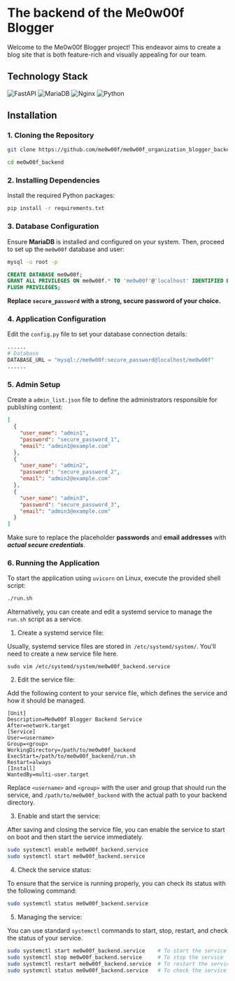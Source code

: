 # The backend of the Me0w00f Blogger

Welcome to the Me0w00f Blogger project! This endeavor aims to create a blog site that is both feature-rich and visually appealing for our team.

## Technology Stack 

![FastAPI](https://img.shields.io/badge/FastAPI-005571?style=for-the-badge&logo=fastapi)
![MariaDB](https://img.shields.io/badge/MariaDB-003545?style=for-the-badge&logo=mariadb&logoColor=white)
![Nginx](https://img.shields.io/badge/nginx-%23009639.svg?style=for-the-badge&logo=nginx&logoColor=white)
![Python](https://img.shields.io/badge/python-3670A0?style=for-the-badge&logo=python&logoColor=ffdd54)

## Installation

### 1. Cloning the Repository
```bash
git clone https://github.com/me0w00f/me0w00f_organization_blogger_backend.git me0w00f_backend
```
```bash
cd me0w00f_backend
```

### 2. Installing Dependencies

Install the required Python packages:
```bash
pip install -r requirements.txt
```
### 3. Database Configuration

Ensure **MariaDB** is installed and configured on your system. Then, proceed to set up the `me0w00f` database and user:

```bash
mysql -u root -p
```
```sql
CREATE DATABASE me0w00f;
GRANT ALL PRIVILEGES ON me0w00f.* TO 'me0w00f'@'localhost' IDENTIFIED BY 'secure_password';
FLUSH PRIVILEGES;
```
**Replace `secure_password` with a strong, secure password of your choice.**

### 4. Application Configuration

Edit the `config.py` file to set your database connection details:
```python
......
# Database
DATABASE_URL = "mysql://me0w00f:secure_password@localhost/me0w00f"
......
```
### 5. Admin Setup

Create a `admin_list.json` file to define the administrators responsible for publishing content:

```json
[
  {
    "user_name": "admin1",
    "password": "secure_password_1",
    "email": "admin1@example.com"
  },
  {
    "user_name": "admin2",
    "password": "secure_password_2",
    "email": "admin2@example.com"
  },
  {
    "user_name": "admin3",
    "password": "secure_password_3",
    "email": "admin3@example.com"
  }
]
```
Make sure to replace the placeholder **passwords** and **email addresses** with ***actual secure credentials***.

### 6. Running the Application
To start the application using `uvicorn` on Linux, execute the provided shell script:

```bash
./run.sh
```

Alternatively, you can create and edit a systemd service to manage the `run.sh` script as a service.

1. Create a systemd service file:

Usually, systemd service files are stored in` /etc/systemd/system/`. You'll need to create a new service file here.
```
sudo vim /etc/systemd/system/me0w00f_backend.service
```
2. Edit the service file:

Add the following content to your service file, which defines the service and how it should be managed.

```service
[Unit]
Description=Me0w00f Blogger Backend Service
After=network.target
[Service]
User=<username>
Group=<group>
WorkingDirectory=/path/to/me0w00f_backend
ExecStart=/path/to/me0w00f_backend/run.sh
Restart=always
[Install]
WantedBy=multi-user.target
```

Replace `<username>` and `<group>` with the user and group that should run the service, and `/path/to/me0w00f_backend` with the actual path to your backend directory.

3. Enable and start the service:

After saving and closing the service file, you can enable the service to start on boot and then start the service immediately.

```bash
sudo systemctl enable me0w00f_backend.service
sudo systemctl start me0w00f_backend.service
```
4. Check the service status:

To ensure that the service is running properly, you can check its status with the following command:

```bash
sudo systemctl status me0w00f_backend.service
```
5. Managing the service:

You can use standard `systemctl` commands to start, stop, restart, and check the status of your service.

```bash
sudo systemctl start me0w00f_backend.service    # To start the service
sudo systemctl stop me0w00f_backend.service     # To stop the service
sudo systemctl restart me0w00f_backend.service  # To restart the service
sudo systemctl status me0w00f_backend.service   # To check the service
```
